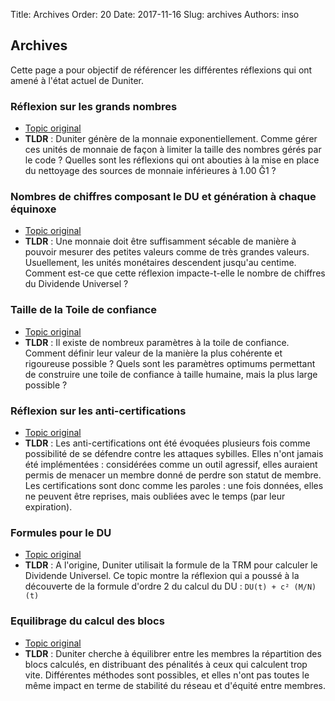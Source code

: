 Title: Archives
Order: 20
Date: 2017-11-16
Slug: archives
Authors: inso


## Archives

Cette page a pour objectif de référencer les différentes réflexions qui ont amené à l'état actuel de Duniter.

### Réflexion sur les grands nombres

 * [Topic original](https://forum.duniter.org/t/thought-about-big-numbers/691?u=inso)
 * **TLDR** :  Duniter génère de la monnaie exponentiellement. Comme gérer ces unités de monnaie de façon à limiter la taille des nombres gérés par le code ? Quelles sont les réflexions qui ont abouties à la mise en place du nettoyage des sources de monnaie inférieures à 1.00 Ğ1 ?

### Nombres de chiffres composant le DU et génération à chaque équinoxe

 * [Topic original](https://forum.duniter.org/t/nombre-de-chiffres-requis-pour-le-du/1498)
 * **TLDR** : Une monnaie doit être suffisamment sécable de manière à pouvoir mesurer des petites valeurs comme de très grandes valeurs. Usuellement, les unités monétaires descendent jusqu'au centime. Comment est-ce que cette réflexion impacte-t-elle le nombre de chiffres du Dividende Universel ?

### Taille de la Toile de confiance 

 * [Topic original](https://forum.duniter.org/t/etude-de-la-wot/977)
 * **TLDR** : Il existe de nombreux paramètres à la toile de confiance. Comment définir leur valeur de la manière la plus cohérente et rigoureuse possible ? Quels sont les paramètres optimums permettant de construire une toile de confiance à taille humaine, mais la plus large possible ?

### Réflexion sur les anti-certifications

 * [Topic original](https://forum.duniter.org/t/some-suggestion-for-finetuning-the-certification-parameters/644)
 * **TLDR** : Les anti-certifications ont été évoquées plusieurs fois comme possibilité de se défendre contre les attaques sybilles. Elles n'ont jamais été implémentées : considérées comme un outil agressif, elles auraient permis de menacer un membre donné de perdre son statut de membre. Les certifications sont donc comme les paroles : une fois données, elles ne peuvent être reprises, mais oubliées avec le temps (par leur expiration).

### Formules pour le DU

 * [Topic original](https://forum.duniter.org/t/formule-alternative-pour-le-du/762/95)
 * **TLDR** : A l'origine, Duniter utilisait la formule de la TRM pour calculer le Dividende Universel. Ce topic montre la réflexion qui a poussé à la découverte de la formule d'ordre 2 du calcul du DU : `DU(t) + c² (M/N)(t)`

### Equilibrage du calcul des blocs

 * [Topic original](https://forum.duniter.org/t/block-issuance-distribution/1312)
 * **TLDR** : Duniter cherche à équilibrer entre les membres la répartition des blocs calculés, en distribuant des pénalités à ceux qui calculent trop vite. Différentes méthodes sont possibles, et elles n'ont pas toutes le même impact en terme de stabilité du réseau et d'équité entre membres.